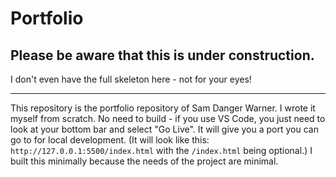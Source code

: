 # Portfolio

## Please be aware that this is under construction.

I don't even have the full skeleton here - not for your eyes!

-----

This repository is the portfolio repository of Sam Danger Warner. I wrote it myself from scratch. No need to build - if you use VS Code, you just need to look at your bottom bar and select "Go Live". It will give you a port you can go to for local development. (It will look like this: `http://127.0.0.1:5500/index.html` with the `/index.html` being optional.) I built this minimally because the needs of the project are minimal.